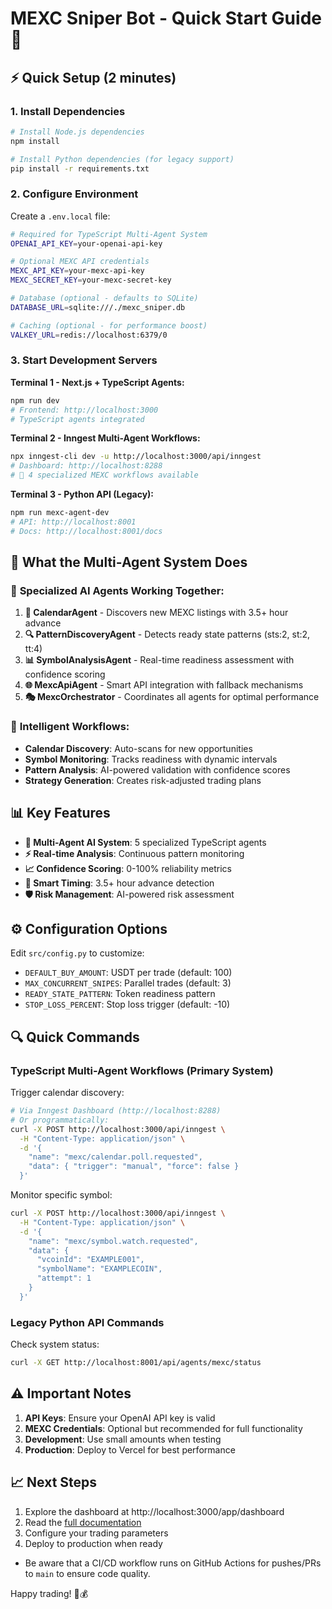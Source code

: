 # MEXC Sniper Bot - Quick Start Guide 🚀

## ⚡ Quick Setup (2 minutes)

### 1. Install Dependencies
```bash
# Install Node.js dependencies
npm install

# Install Python dependencies (for legacy support)
pip install -r requirements.txt
```

### 2. Configure Environment
Create a `.env.local` file:
```bash
# Required for TypeScript Multi-Agent System
OPENAI_API_KEY=your-openai-api-key

# Optional MEXC API credentials
MEXC_API_KEY=your-mexc-api-key
MEXC_SECRET_KEY=your-mexc-secret-key

# Database (optional - defaults to SQLite)
DATABASE_URL=sqlite:///./mexc_sniper.db

# Caching (optional - for performance boost)
VALKEY_URL=redis://localhost:6379/0
```

### 3. Start Development Servers

**Terminal 1 - Next.js + TypeScript Agents:**
```bash
npm run dev
# Frontend: http://localhost:3000
# TypeScript agents integrated
```

**Terminal 2 - Inngest Multi-Agent Workflows:**
```bash
npx inngest-cli dev -u http://localhost:3000/api/inngest
# Dashboard: http://localhost:8288
# 🤖 4 specialized MEXC workflows available
```

**Terminal 3 - Python API (Legacy):**
```bash
npm run mexc-agent-dev
# API: http://localhost:8001
# Docs: http://localhost:8001/docs
```

## 🎯 What the Multi-Agent System Does

### 🤖 **Specialized AI Agents Working Together:**

1. **📅 CalendarAgent** - Discovers new MEXC listings with 3.5+ hour advance
2. **🔍 PatternDiscoveryAgent** - Detects ready state patterns (sts:2, st:2, tt:4)
3. **📊 SymbolAnalysisAgent** - Real-time readiness assessment with confidence scoring
4. **🌐 MexcApiAgent** - Smart API integration with fallback mechanisms
5. **🎭 MexcOrchestrator** - Coordinates all agents for optimal performance

### 🚀 **Intelligent Workflows:**
- **Calendar Discovery**: Auto-scans for new opportunities
- **Symbol Monitoring**: Tracks readiness with dynamic intervals
- **Pattern Analysis**: AI-powered validation with confidence scores
- **Strategy Generation**: Creates risk-adjusted trading plans

## 📊 Key Features

- **🧠 Multi-Agent AI System**: 5 specialized TypeScript agents
- **⚡ Real-time Analysis**: Continuous pattern monitoring
- **📈 Confidence Scoring**: 0-100% reliability metrics
- **🎯 Smart Timing**: 3.5+ hour advance detection
- **🛡️ Risk Management**: AI-powered risk assessment

## ⚙️ Configuration Options

Edit `src/config.py` to customize:
- `DEFAULT_BUY_AMOUNT`: USDT per trade (default: 100)
- `MAX_CONCURRENT_SNIPES`: Parallel trades (default: 3)
- `READY_STATE_PATTERN`: Token readiness pattern
- `STOP_LOSS_PERCENT`: Stop loss trigger (default: -10)

## 🔍 Quick Commands

### TypeScript Multi-Agent Workflows (Primary System)

Trigger calendar discovery:
```bash
# Via Inngest Dashboard (http://localhost:8288)
# Or programmatically:
curl -X POST http://localhost:3000/api/inngest \
  -H "Content-Type: application/json" \
  -d '{
    "name": "mexc/calendar.poll.requested",
    "data": { "trigger": "manual", "force": false }
  }'
```

Monitor specific symbol:
```bash
curl -X POST http://localhost:3000/api/inngest \
  -H "Content-Type: application/json" \
  -d '{
    "name": "mexc/symbol.watch.requested",
    "data": {
      "vcoinId": "EXAMPLE001",
      "symbolName": "EXAMPLECOIN",
      "attempt": 1
    }
  }'
```

### Legacy Python API Commands

Check system status:
```bash
curl -X GET http://localhost:8001/api/agents/mexc/status
```

## ⚠️ Important Notes

1. **API Keys**: Ensure your OpenAI API key is valid
2. **MEXC Credentials**: Optional but recommended for full functionality
3. **Development**: Use small amounts when testing
4. **Production**: Deploy to Vercel for best performance

## 📈 Next Steps

1. Explore the dashboard at http://localhost:3000/app/dashboard
2. Read the [full documentation](README.md)
3. Configure your trading parameters
4. Deploy to production when ready

- Be aware that a CI/CD workflow runs on GitHub Actions for pushes/PRs to `main` to ensure code quality.

Happy trading! 🎯💰